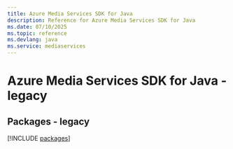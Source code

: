 ```yaml
---
title: Azure Media Services SDK for Java
description: Reference for Azure Media Services SDK for Java
ms.date: 07/10/2025
ms.topic: reference
ms.devlang: java
ms.service: mediaservices
---
```

# Azure Media Services SDK for Java - legacy
## Packages - legacy
[!INCLUDE [packages](media-services-index.md)]